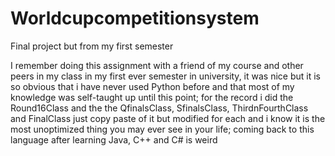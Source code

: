 # Worldcupcompetitionsystem
 Final project but from my first semester

I remember doing this assignment with a friend of my course and other peers in my class in my first ever semester in 
university, it was nice but it is so obvious that i have never used Python before and that most of my knowledge was 
self-taught up until this point; for the record i did the Round16Class and the the QfinalsClass, SfinalsClass,
ThirdnFourthClass and FinalClass just copy paste of it but modified for each and i know it is the most unoptimized 
thing you may ever see in your life; coming back to this language after learning Java, C++ and C# is weird 
